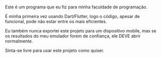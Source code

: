 Este é um programa que eu fiz para minha faculdade de programação.

É minha primeira vez usando Dart/Flutter, logo o código, apesar de funcional, pode não estar entre os mais eficientes.

Eu também nunca exportei este projeto para um dispositivo mobile, mas se os resultados do meu emulador forem de confiança, ele DEVE abrir normalmente.

Sinta-se livre para usar este projeto como quiser.
